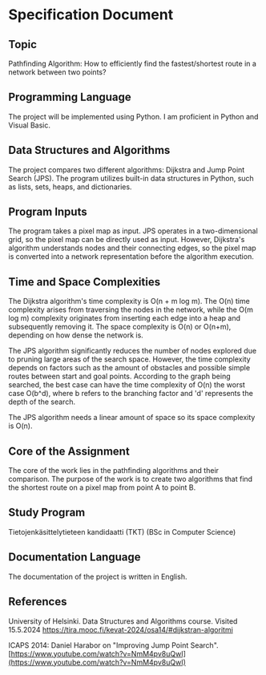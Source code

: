 # Specification Document

## Topic
Pathfinding Algorithm: How to efficiently find the fastest/shortest route in a network between two points?

## Programming Language
The project will be implemented using Python. I am proficient in Python and Visual Basic.

## Data Structures and Algorithms
The project compares two different algorithms: Dijkstra and Jump Point Search (JPS). The program utilizes built-in data structures in Python, such as lists, sets, heaps, and dictionaries.

## Program Inputs
The program takes a pixel map as input. JPS operates in a two-dimensional grid, so the pixel map can be directly used as input. However, Dijkstra's algorithm understands nodes and their connecting edges, so the pixel map is converted into a network representation before the algorithm execution.

## Time and Space Complexities
The Dijkstra algorithm's time complexity is O(n + m log m). The O(n) time complexity arises from traversing the nodes in the network, while the O(m log m) complexity originates from inserting each edge into a heap and subsequently removing it. The space complexity is O(n) or O(n+m), depending on how dense the network is.

The JPS algorithm significantly reduces the number of nodes explored due to pruning large areas of the search space. However, the time complexity depends on factors such as the amount of obstacles and possible simple routes between start and goal points. According to the graph being searched, the best case can have the time complexity of O(n) the worst case O(b^d),  where b refers to the branching factor and 'd' represents the depth of the search.

The JPS algorithm needs a linear amount of space so its space complexity is O(n).

## Core of the Assignment
The core of the work lies in the pathfinding algorithms and their comparison. The purpose of the work is to create two algorithms that find the shortest route on a pixel map from point A to point B.

## Study Program
Tietojenkäsittelytieteen kandidaatti (TKT) (BSc in Computer Science)

## Documentation Language
The documentation of the project is written in English.

## References
University of Helsinki. Data Structures and Algorithms course. Visited 15.5.2024
[https://tira.mooc.fi/kevat-2024/osa14/#dijkstran-algoritmi
](https://tira.mooc.fi/kevat-2024/osa14/#dijkstran-algoritmi
)

ICAPS 2014: Daniel Harabor on "Improving Jump Point Search".
[https://www.youtube.com/watch?v=NmM4pv8uQwI](https://www.youtube.com/watch?v=NmM4pv8uQwI)









